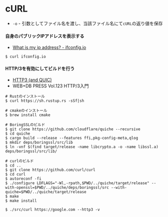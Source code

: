 # cURL
- `-o` - 引数としてファイル名を渡し、当該ファイル名にて`cURL`の返り値を保存

#### 自身のパブリックIPアドレスを表示する
- [What is my ip address? - ifconfig.io](https://ifconfig.io/)

```
$ curl ifconfig.io
```

#### HTTP/3を有効にしてビルドを行う
- [HTTP3 (and QUIC)](https://github.com/curl/curl/blob/master/docs/HTTP3.md)
- WEB+DB PRESS Vol.123 HTTP/3入門

```
# Rustのインストール
$ curl https://sh.rustup.rs -sSf|sh

# cmakeのインストール
$ brew install cmake

# BoringSSLのビルド
$ git clone https://github.com/cloudflare/quiche --recursive
$ cd quiche
$ cargo build --release --features ffi,pkg-config-meta,qlog
$ mkdir deps/boringssl/src/lib
$ ln -vnf $(find target/release -name libcrypto.a -o -name libssl.a) deps/boringssl/src/lib/

# curlのビルド
$ cd ..
$ git clone https://github.com/curl/curl
$ cd curl
$ autoreconf -fi
$ ./configure LDFLAGS="-Wl,-rpath,$PWD/../quiche/target/release" --with-openssl=$PWD/../quiche/deps/boringssl/src --with-quiche=$PWD/../quiche/target/release
$ make
$ make install

$ ./src/curl https://google.com --http3 -v
```
